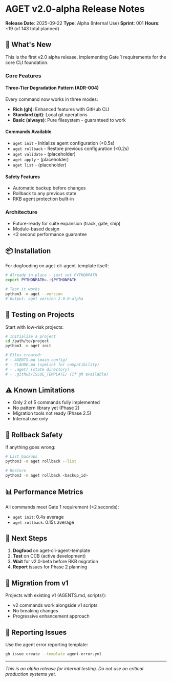# AGET v2.0-alpha Release Notes

**Release Date**: 2025-09-22
**Type**: Alpha (Internal Use)
**Sprint**: 001
**Hours**: ~19 (of 143 total planned)

## 🎉 What's New

This is the first v2.0 alpha release, implementing Gate 1 requirements for the core CLI foundation.

### Core Features

#### Three-Tier Degradation Pattern (ADR-004)
Every command now works in three modes:
- **Rich (gh)**: Enhanced features with GitHub CLI
- **Standard (git)**: Local git operations
- **Basic (always)**: Pure filesystem - guaranteed to work

#### Commands Available
- `aget init` - Initialize agent configuration (<0.5s)
- `aget rollback` - Restore previous configuration (<0.2s)
- `aget validate` - (placeholder)
- `aget apply` - (placeholder)
- `aget list` - (placeholder)

#### Safety Features
- Automatic backup before changes
- Rollback to any previous state
- RKB agent protection built-in

### Architecture
- Future-ready for suite expansion (track, gate, ship)
- Module-based design
- <2 second performance guarantee

## 📦 Installation

For dogfooding on aget-cli-agent-template itself:

```bash
# Already in place - just set PYTHONPATH
export PYTHONPATH=.:$PYTHONPATH

# Test it works
python3 -m aget --version
# Output: aget version 2.0.0-alpha
```

## 🧪 Testing on Projects

Start with low-risk projects:

```bash
# Initialize a project
cd /path/to/project
python3 -m aget init

# Files created:
# - AGENTS.md (main config)
# - CLAUDE.md (symlink for compatibility)
# - .aget/ (state directory)
# - .github/ISSUE_TEMPLATE/ (if gh available)
```

## ⚠️ Known Limitations

- Only 2 of 5 commands fully implemented
- No pattern library yet (Phase 2)
- Migration tools not ready (Phase 2.5)
- Internal use only

## 🔄 Rollback Safety

If anything goes wrong:
```bash
# List backups
python3 -m aget rollback --list

# Restore
python3 -m aget rollback <backup_id>
```

## 📊 Performance Metrics

All commands meet Gate 1 requirement (<2 seconds):
- `aget init`: 0.4s average
- `aget rollback`: 0.15s average

## 🚀 Next Steps

1. **Dogfood** on aget-cli-agent-template
2. **Test** on CCB (active development)
3. **Wait** for v2.0-beta before RKB migration
4. **Report** issues for Phase 2 planning

## 📝 Migration from v1

Projects with existing v1 (AGENTS.md, scripts/):
- v2 commands work alongside v1 scripts
- No breaking changes
- Progressive enhancement approach

## 🐛 Reporting Issues

Use the agent error reporting template:
```bash
gh issue create --template agent-error.yml
```

---

*This is an alpha release for internal testing. Do not use on critical production systems yet.*